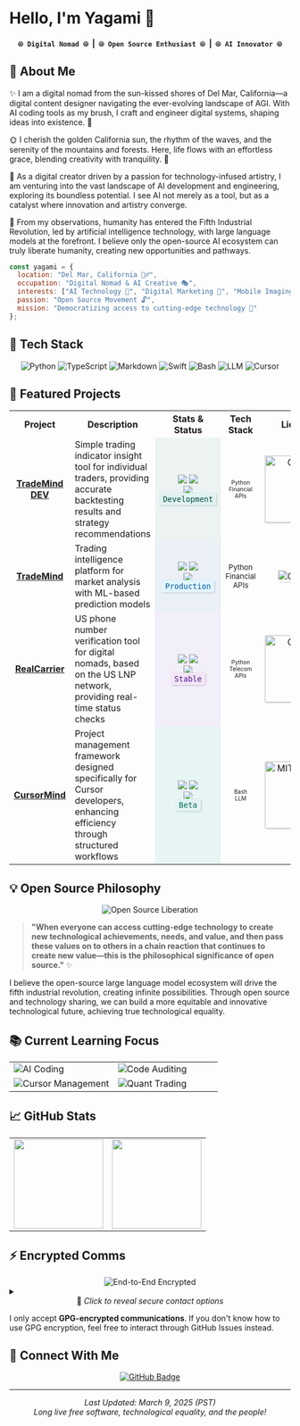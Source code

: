 # Hello, I'm Yagami 👋

<div align="center">
  <h4>
    <code>⦾ Digital Nomad ⦾</code> &nbsp;|&nbsp; 
    <code>⦾ Open Source Enthusiast ⦾</code> &nbsp;|&nbsp; 
    <code>⦾ AI Innovator ⦾</code>
  </h4>
</div>

## 🌊 About Me 

✨ I am a digital nomad from the sun-kissed shores of Del Mar, California—a digital content designer navigating the ever-evolving landscape of AGI. With AI coding tools as my brush, I craft and engineer digital systems, shaping ideas into existence. 🎨

🌞 I cherish the golden California sun, the rhythm of the waves, and the serenity of the mountains and forests. Here, life flows with an effortless grace, blending creativity with tranquility. 🌊

💫 As a digital creator driven by a passion for technology-infused artistry, I am venturing into the vast landscape of AI development and engineering, exploring its boundless potential. I see AI not merely as a tool, but as a catalyst where innovation and artistry converge.

🔮 From my observations, humanity has entered the Fifth Industrial Revolution, led by artificial intelligence technology, with large language models at the forefront. I believe only the open-source AI ecosystem can truly liberate humanity, creating new opportunities and pathways.

```javascript
const yagami = {
  location: "Del Mar, California 🏄‍♂️",
  occupation: "Digital Nomad & AI Creative 🎭",
  interests: ["AI Technology 🤖", "Digital Marketing 📱", "Mobile Imaging Tech 📷"],
  passion: "Open Source Movement 🔓",
  mission: "Democratizing access to cutting-edge technology 🌉"
};
```

## 🔧 Tech Stack

<div align="center">

![Python](https://img.shields.io/badge/python-3670A0?style=for-the-badge&logo=python&logoColor=ffdd54)
![TypeScript](https://img.shields.io/badge/typescript-%23007ACC.svg?style=for-the-badge&logo=typescript&logoColor=white)
![Markdown](https://img.shields.io/badge/markdown-%23000000.svg?style=for-the-badge&logo=markdown&logoColor=white)
![Swift](https://img.shields.io/badge/swift-F54A2A?style=for-the-badge&logo=swift&logoColor=white)
![Bash](https://img.shields.io/badge/bash-%234EAA25.svg?style=for-the-badge&logo=gnu-bash&logoColor=white)
![LLM](https://img.shields.io/badge/LLM_Technology-%2347A248.svg?style=for-the-badge&logo=openai&logoColor=white)
![Cursor](https://img.shields.io/badge/Cursor-%23000000.svg?style=for-the-badge&logo=cursor&logoColor=white)

</div>

## 🚀 Featured Projects

<table width="100%" align="center">
  <tr>
    <th width="18%" align="center">Project</th>
    <th width="37%" align="center">Description</th>
    <th width="20%" align="center">Stats & Status</th>
    <th width="10%" align="center">Tech Stack</th>
    <th width="15%" align="center">License</th>
  </tr>
  <tr>
    <td align="center"><a href="https://github.com/yagami1997/TradeMind/tree/dev"><b>TradeMind DEV</b></a></td>
    <td>Simple trading indicator insight tool for individual traders, providing accurate backtesting results and strategy recommendations</td>
    <td align="center" style="background-color: rgba(95, 158, 160, 0.1);">
      <img src="https://img.shields.io/github/stars/yagami1997/TradeMind?style=flat&color=5F9EA0"/>
      <img src="https://img.shields.io/github/forks/yagami1997/TradeMind?style=flat&color=5F9EA0"/>
      <br>
      <img src="https://img.shields.io/github/commit-activity/w/yagami1997/TradeMind/dev?label=commits&style=flat&color=E0F2F1&labelColor=5F9EA0"/>
      <br>
      <code style="background-color: #E0F2F1; color: #004D40; padding: 3px 6px; border-radius: 3px; box-shadow: 1px 1px 3px rgba(0,0,0,0.2);">Development</code>
    </td>
    <td align="center"><font size="1">Python<br>Financial APIs</font></td>
    <td align="center">
      <div style="box-shadow: 1px 1px 3px rgba(0,0,0,0.2); border-radius: 4px; display: inline-block;">
        <img src="https://img.shields.io/badge/License-GPL%20v3-green.svg?style=for-the-badge" width="120" alt="GPL v3"/>
      </div>
    </td>
  </tr>
  <tr>
    <td align="center"><a href="https://github.com/yagami1997/TradeMind"><b>TradeMind</b></a></td>
    <td>Trading intelligence platform for market analysis with ML-based prediction models</td>
    <td align="center" style="background-color: rgba(70, 130, 180, 0.1);">
      <img src="https://img.shields.io/github/stars/yagami1997/TradeMind?style=flat&color=5F9EA0"/>
      <img src="https://img.shields.io/github/forks/yagami1997/TradeMind?style=flat&color=5F9EA0"/>
      <br>
      <img src="https://img.shields.io/github/commit-activity/w/yagami1997/TradeMind?label=commits&style=flat&color=E0F2F1&labelColor=5F9EA0"/>
      <br>
      <code style="background-color: #E1F5FE; color: #01579B; padding: 3px 6px; border-radius: 3px; box-shadow: 1px 1px 3px rgba(0,0,0,0.2);">Production</code>
    </td>
    <td align="center"><font size="2">Python<br>Financial APIs</font></td>
    <td align="center">
      <div style="box-shadow: 1px 1px 3px rgba(0,0,0,0.2); border-radius: 4px; display: inline-block;">
        <img src="https://img.shields.io/badge/License-GPL%20v3-green.svg?style=for-the-badge" alt="GPL v3"/>
      </div>
    </td>
  </tr>
  <tr>
    <td align="center"><a href="https://github.com/yagami1997/RealCarrier"><b>RealCarrier</b></a></td>
    <td>US phone number verification tool for digital nomads, based on the US LNP network, providing real-time status checks</td>
    <td align="center" style="background-color: rgba(147, 112, 219, 0.1);">
      <img src="https://img.shields.io/github/stars/yagami1997/RealCarrier?style=flat&color=5F9EA0"/>
      <img src="https://img.shields.io/github/forks/yagami1997/RealCarrier?style=flat&color=5F9EA0"/>
      <br>
      <img src="https://img.shields.io/github/commit-activity/w/yagami1997/RealCarrier?label=commits&style=flat&color=E0F2F1&labelColor=5F9EA0"/>
      <br>
      <code style="background-color: #F3E5F5; color: #4A148C; padding: 3px 6px; border-radius: 3px; box-shadow: 1px 1px 3px rgba(0,0,0,0.2);">Stable</code>
    </td>
    <td align="center"><font size="1">Python<br>Telecom APIs</font></td>
    <td align="center">
      <div style="box-shadow: 1px 1px 3px rgba(0,0,0,0.2); border-radius: 4px; display: inline-block;">
        <img src="https://img.shields.io/badge/License-GPL%20v3-green.svg?style=for-the-badge" width="120" alt="GPL v3"/>
      </div>
    </td>
  </tr>
  <tr>
    <td align="center"><a href="https://github.com/yagami1997/CursorMind"><b>CursorMind</b></a></td>
    <td>Project management framework designed specifically for Cursor developers, enhancing efficiency through structured workflows</td>
    <td align="center" style="background-color: rgba(32, 178, 170, 0.1);">
      <img src="https://img.shields.io/github/stars/yagami1997/CursorMind?style=flat&color=5F9EA0"/>
      <img src="https://img.shields.io/github/forks/yagami1997/CursorMind?style=flat&color=5F9EA0"/>
      <br>
      <img src="https://img.shields.io/github/commit-activity/w/yagami1997/CursorMind?label=commits&style=flat&color=E0F2F1&labelColor=5F9EA0"/>
      <br>
      <code style="background-color: #E0F2F1; color: #00695C; padding: 3px 6px; border-radius: 3px; box-shadow: 1px 1px 3px rgba(0,0,0,0.2);">Beta</code>
    </td>
    <td align="center"><font size="1">Bash<br>LLM</font></td>
    <td align="center">
      <div style="box-shadow: 1px 1px 3px rgba(0,0,0,0.2); border-radius: 4px; display: inline-block;">
        <img src="https://img.shields.io/badge/License-MIT-blue.svg?style=for-the-badge" width="120" alt="MIT License"/>
      </div>
    </td>
  </tr>
</table>

## 💡 Open Source Philosophy

<div align="center">
  <img src="https://img.shields.io/badge/⟬_Open_Source_Liberation_⟭-5F9EA0?style=for-the-badge&logoColor=white" alt="Open Source Liberation" />
</div>

> **"When everyone can access cutting-edge technology to create new technological achievements, needs, and value, and then pass these values on to others in a chain reaction that continues to create new value—this is the philosophical significance of open source."** ✨

I believe the open-source large language model ecosystem will drive the fifth industrial revolution, creating infinite possibilities. Through open source and technology sharing, we can build a more equitable and innovative technological future, achieving true technological equality.

## 📚 Current Learning Focus

<div align="center">
  <table width="80%" border="0" cellspacing="10" cellpadding="0">
    <tr>
      <td width="50%" align="left"><img src="https://img.shields.io/badge/AI_Coding-Cursor_+_Claude-5F9EA0?style=for-the-badge&logoColor=white" alt="AI Coding" /></td>
      <td width="50%" align="left"><img src="https://img.shields.io/badge/Code_Auditing-Security_Practices-4682B4?style=for-the-badge&logoColor=white" alt="Code Auditing" /></td>
    </tr>
    <tr>
      <td width="50%" align="left"><img src="https://img.shields.io/badge/Cursor-Workflow_Management-9370DB?style=for-the-badge&logoColor=white" alt="Cursor Management" /></td>
      <td width="50%" align="left"><img src="https://img.shields.io/badge/Quantitative_Trading-Analysis-20B2AA?style=for-the-badge&logoColor=white" alt="Quant Trading" /></td>
    </tr>
  </table>
</div>

## 📈 GitHub Stats

<table width="100%" align="center">
  <tr>
    <td width="50%" align="center">
      <img src="https://github-readme-stats.vercel.app/api?username=yagami1997&show_icons=true&theme=tokyonight&hide_border=true&card_width=450&rank_icon=github&include_all_commits=true&count_private=true" height="160" />
    </td>
    <td width="50%" align="center">
      <img src="https://github-readme-stats.vercel.app/api/top-langs/?username=yagami1997&theme=tokyonight&hide_border=true&layout=compact&card_width=445&langs_count=6&exclude_repo=obsidian-vault,dotfiles,zsh-config" height="160" />
    </td>
  </tr>
</table>

## ⚡ Encrypted Comms

<div align="center">
  <img src="https://img.shields.io/badge/E2E-Encrypted-00C853?style=flat-square&logo=gnuprivacyguard&logoColor=white" alt="End-to-End Encrypted" />
</div>

<details>
  <summary><div align="center">🔐 <i>Click to reveal secure contact options</i></div></summary>
  <br>
  <div align="center">
    <a href="https://github.com/yagami1997/yagami1997/issues/new?title=Email%20Request&body=%23%20%F0%9F%94%90%20Request%20for%20Secure%20Communication%20Channel%20%F0%9F%94%90%0A%0AGreetings%2C%20I%27d%20like%20to%20establish%20encrypted%20communication%20with%20you.%0A%0A%23%23%20Why%20I%27m%20Seeking%20Encrypted%20Contact%3A%0A%3C%21--%20Please%20share%20a%20bit%20about%20why%20you%27d%20like%20to%20connect%20--%3E%0A%0A%23%23%20My%20GitHub%20Background%3A%0A%3C%21--%20A%20quick%20introduction%20helps%20establish%20trust%20--%3E%0A%0ALooking%20forward%20to%20connecting%20securely%21">
      <img src="https://img.shields.io/badge/Request_Secure_Channel-4682B4?style=for-the-badge&logo=minutemailer&logoColor=white" alt="Request Email" />
    </a>
  </div>
</details>

I only accept **GPG-encrypted communications**. If you don't know how to use GPG encryption, feel free to interact through GitHub Issues instead.

## 💬 Connect With Me

<div align="center">
  <a href="https://github.com/yagami1997">
    <img src="https://img.shields.io/badge/GitHub-Follow-6495ED?style=for-the-badge&logo=github" alt="GitHub Badge"/>
  </a>
</div>

---

<div align="center">
  <i>Last Updated: March 9, 2025 (PST)</i><br>
  <i>Long live free software, technological equality, and the people!</i>
</div>